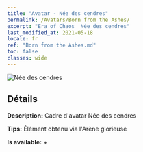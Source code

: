 ```yaml
---
title: "Avatar - Née des cendres"
permalink: /Avatars/Born from the Ashes/
excerpt: "Era of Chaos  Née des cendres"
last_modified_at: 2021-05-18
locale: fr
ref: "Born from the Ashes.md"
toc: false
classes: wide
---
```

 ![Née des cendres](/images/a/avatarFrame_76.png)

## Détails

 **Description:** Cadre d'avatar Née des cendres 

 **Tips:** Élément obtenu via l'Arène glorieuse 

 **Is available:**  + 

